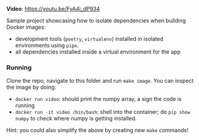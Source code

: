 **Video**: https://youtu.be/FyA4i_dP934

Sample project showcasing how to isolate dependencies when building Docker images:

- development tools (`poetry`, `virtualenv`) installed in isolated environments using `pipx`.
- all dependencies installed inside a virtual environment for the app

### Running

Clone the repo, navigate to this folder and run `make image`. You can inspect the image by doing:

- `docker run video`: should print the numpy array, a sign the code is running
- `docker run -it video /bin/bash`: shell into the container; do `pip show numpy` to check where numpy is getting installed.

Hint: you could also simplify the above by creating new `make` commands!